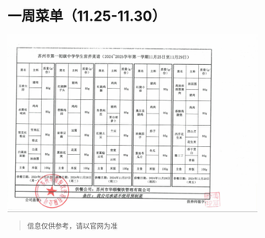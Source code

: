 
# 一周菜单（11.25-11.30）

![img](https://raw.githubusercontent.com/apkqiu/apkqiu.github.io/main/public/food_img/一周菜单（11.25-11.30）_2024-11-20.png)

> 信息仅供参考，请以官网为准
